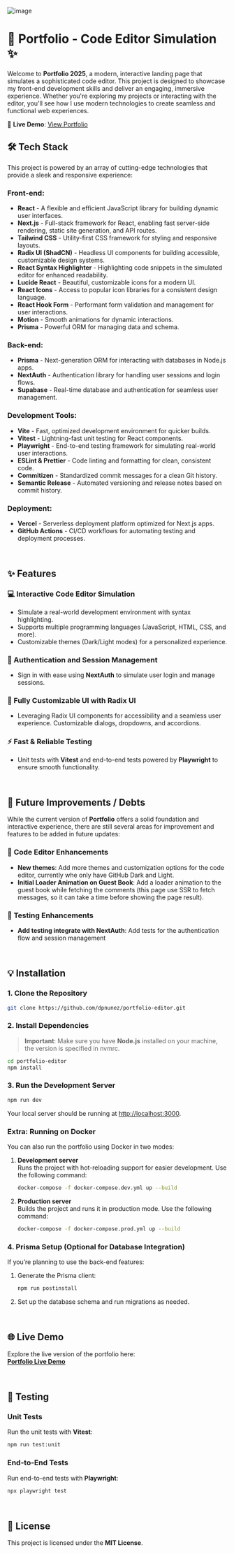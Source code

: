 ![image](./src/assets/portfolio.png)

# 🎨 **Portfolio** - Code Editor Simulation ✨

Welcome to **Portfolio 2025**, a modern, interactive landing page that simulates a sophisticated code editor. This project is designed to showcase my front-end development skills and deliver an engaging, immersive experience. Whether you're exploring my projects or interacting with the editor, you'll see how I use modern technologies to create seamless and functional web experiences.

🚀 **Live Demo**: [View Portfolio](https://www.dpnunez.tech)

## 🛠️ **Tech Stack**

This project is powered by an array of cutting-edge technologies that provide a sleek and responsive experience:

### Front-end:

- **React** - A flexible and efficient JavaScript library for building dynamic user interfaces.
- **Next.js** - Full-stack framework for React, enabling fast server-side rendering, static site generation, and API routes.
- **Tailwind CSS** - Utility-first CSS framework for styling and responsive layouts.
- **Radix UI (ShadCN)** - Headless UI components for building accessible, customizable design systems.
- **React Syntax Highlighter** - Highlighting code snippets in the simulated editor for enhanced readability.
- **Lucide React** - Beautiful, customizable icons for a modern UI.
- **React Icons** - Access to popular icon libraries for a consistent design language.
- **React Hook Form** - Performant form validation and management for user interactions.
- **Motion** - Smooth animations for dynamic interactions.
- **Prisma** - Powerful ORM for managing data and schema.

### Back-end:

- **Prisma** - Next-generation ORM for interacting with databases in Node.js apps.
- **NextAuth** - Authentication library for handling user sessions and login flows.
- **Supabase** - Real-time database and authentication for seamless user management.

### Development Tools:

- **Vite** - Fast, optimized development environment for quicker builds.
- **Vitest** - Lightning-fast unit testing for React components.
- **Playwright** - End-to-end testing framework for simulating real-world user interactions.
- **ESLint & Prettier** - Code linting and formatting for clean, consistent code.
- **Commitizen** - Standardized commit messages for a clean Git history.
- **Semantic Release** - Automated versioning and release notes based on commit history.

### Deployment:

- **Vercel** - Serverless deployment platform optimized for Next.js apps.
- **GitHub Actions** - CI/CD workflows for automating testing and deployment processes.

<br />

## ✨ **Features**

### **💻 Interactive Code Editor Simulation**

- Simulate a real-world development environment with syntax highlighting.
- Supports multiple programming languages (JavaScript, HTML, CSS, and more).
- Customizable themes (Dark/Light modes) for a personalized experience.

### **🔐 Authentication and Session Management**

- Sign in with ease using **NextAuth** to simulate user login and manage sessions.

### **🔧 Fully Customizable UI with Radix UI**

- Leveraging Radix UI components for accessibility and a seamless user experience. Customizable dialogs, dropdowns, and accordions.

### **⚡ Fast & Reliable Testing**

- Unit tests with **Vitest** and end-to-end tests powered by **Playwright** to ensure smooth functionality.

<br />

## 🚧 **Future Improvements / Debts**

While the current version of **Portfolio** offers a solid foundation and interactive experience, there are still several areas for improvement and features to be added in future updates:

### 🔄 **Code Editor Enhancements**

- **New themes**: Add more themes and customization options for the code editor, currently whe only have GitHub Dark and Light.
- **Initial Loader Animation on Guest Book**: Add a loader animation to the guest book while fetching the comments (this page use SSR to fetch messages, so it can take a time before showing the page result).

### 🧪 **Testing Enhancements**

- **Add testing integrate with NextAuth**: Add tests for the authentication flow and session management

<br />

## 💡 **Installation**

### 1. **Clone the Repository**

```bash
git clone https://github.com/dpnunez/portfolio-editor.git
```

### 2. **Install Dependencies**

> **Important**: Make sure you have **Node.js** installed on your machine, the version is specified in nvmrc.

```bash
cd portfolio-editor
npm install
```

### 3. **Run the Development Server**

```bash
npm run dev
```

Your local server should be running at [http://localhost:3000](http://localhost:3000).


### Extra: **Running on Docker**  

You can also run the portfolio using Docker in two modes:  

1. **Development server**  
   Runs the project with hot-reloading support for easier development. Use the following command:  
   ```bash
   docker-compose -f docker-compose.dev.yml up --build
   ```  

2. **Production server**  
   Builds the project and runs it in production mode. Use the following command:  
   ```bash
   docker-compose -f docker-compose.prod.yml up --build
   ```  


### 4. **Prisma Setup (Optional for Database Integration)**

If you’re planning to use the back-end features:

1. Generate the Prisma client:

   ```bash
   npm run postinstall
   ```

2. Set up the database schema and run migrations as needed.

<br />

## 🌐 **Live Demo**

Explore the live version of the portfolio here:  
[**Portfolio Live Demo**](https://www.dpnunez.tech)

<br />

## 🧪 **Testing**

### Unit Tests

Run the unit tests with **Vitest**:

```bash
npm run test:unit
```

### End-to-End Tests

Run end-to-end tests with **Playwright**:

```bash
npx playwright test
```

<br />

## 📜 **License**

This project is licensed under the **MIT License**.
